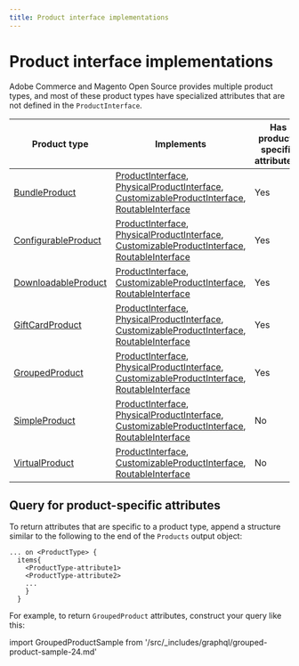 ```yaml
---
title: Product interface implementations
---
```


# Product interface implementations

Adobe Commerce and Magento Open Source provides multiple product types, and most of these product types have specialized attributes that are not defined in the `ProductInterface`.

Product type | Implements | Has product-specific attributes?
--- | --- | ---
[BundleProduct](bundle.md) | [ProductInterface](../index.md), [PhysicalProductInterface](../attributes.md#physicalproductinterface), [CustomizableProductInterface](../customizable-option.md), [RoutableInterface](../routable.md) | Yes
[ConfigurableProduct](configurable.md) | [ProductInterface](../index.md), [PhysicalProductInterface](../attributes.md#physicalproductinterface), [CustomizableProductInterface](../customizable-option.md), [RoutableInterface](../routable.md) | Yes
[DownloadableProduct](downloadable.md) | [ProductInterface](../index.md),  [CustomizableProductInterface](../customizable-option.md), [RoutableInterface](../routable.md)  | Yes
[GiftCardProduct](gift-card.md) | [ProductInterface](../index.md),  [PhysicalProductInterface](../attributes.md#physicalproductinterface), [CustomizableProductInterface](../customizable-option.md), [RoutableInterface](../routable.md)| Yes
[GroupedProduct](grouped.md) | [ProductInterface](../index.md), [PhysicalProductInterface](../attributes.md#physicalproductinterface), [CustomizableProductInterface](../customizable-option.md), [RoutableInterface](../routable.md) | Yes
[SimpleProduct](simple.md) | [ProductInterface](../index.md), [PhysicalProductInterface](../attributes.md#physicalproductinterface), [CustomizableProductInterface](../customizable-option.md), [RoutableInterface](../routable.md) | No
[VirtualProduct](virtual.md) | [ProductInterface](../index.md),  [CustomizableProductInterface](../customizable-option.md), [RoutableInterface](../routable.md) | No

## Query for product-specific attributes

To return attributes that are specific to a product type, append a structure similar to the following to the end of the `Products` output object:

```text
... on <ProductType> {
  items{
    <ProductType-attribute1>
    <ProductType-attribute2>
    ...
    }
  }
```

For example, to return `GroupedProduct` attributes, construct your query like this:

import GroupedProductSample from '/src/_includes/graphql/grouped-product-sample-24.md'

<GroupedProductSample />
